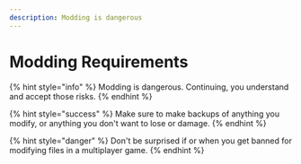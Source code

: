 ```yaml
---
description: Modding is dangerous
---
```


# Modding Requirements

{% hint style="info" %}
&#x20;Modding is dangerous. Continuing, you understand and accept those risks.
{% endhint %}

{% hint style="success" %}
Make sure to make backups of anything you modify, or anything you don't want to lose or damage.
{% endhint %}

{% hint style="danger" %}
Don't be surprised if or when you get banned for modifying files in a multiplayer game.
{% endhint %}
